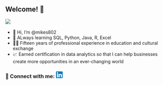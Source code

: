 ## Welcome! :tada:
![](https://komarev.com/ghpvc/?username=mikes802&label=PROFILE+VIEWS)
- 👋 Hi, I’m @mikes802
- 🌱 ALways learning SQL, Python, Java, R, Excel
- 👨‍🏫 Fifteen years of professional experience in education and cultural exchange 
- 📈 Earned certification in data analytics so that I can help businesses create more opportunities in an ever-changing world

### 🤝 Connect with me: <a href="https://www.linkedin.com/in/michael-sante/"><img src="https://raw.githubusercontent.com/mikes802/mikes802/main/images/linkedin.png" alt="Michael Sante | LinkedIn" width="21px"/></a>

<!---
mikes802/mikes802 is a ✨ special ✨ repository because its `README.md` (this file) appears on your GitHub profile.
You can click the Preview link to take a look at your changes.
--->

